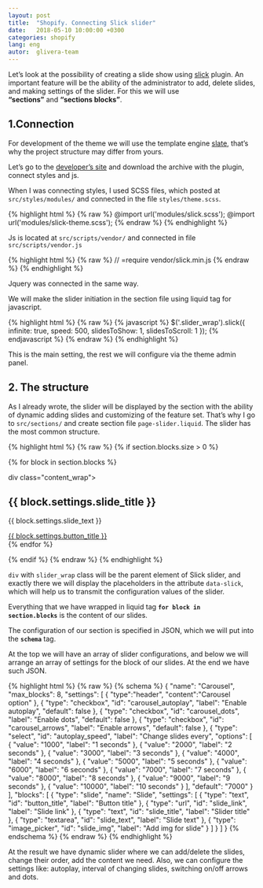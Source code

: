 ```yaml
---
layout: post
title:  "Shopify. Connecting Slick slider"
date:   2018-05-10 10:00:00 +0300
categories: shopify
lang: eng
autor:  glivera-team
---
```


Let’s look at the possibility of creating a slide show using [slick](http://kenwheeler.github.io/slick/) plugin. An important feature will be the ability of the administrator to add, delete slides, and making settings of the slider. For this we will use <b>“sections”</b> and <b>“sections blocks”</b>.

## **1.Connection**

For development of the theme we will use the template engine [slate](https://shopify.github.io/slate/), that’s why the project structure may differ from yours.

Let’s go to the [developer’s site](http://kenwheeler.github.io/slick/) and download the archive with the plugin, connect styles and js.

When I was connecting styles, I used SCSS files, which posted at `src/styles/modules/` and connected in the file `styles/theme.scss`.


{% highlight html %}
{% raw  %}
@import url('modules/slick.scss');
@import url('modules/slick-theme.scss');
{% endraw %}
{% endhighlight %}

Js is located at `src/scripts/vendor/` and connected in file `src/scripts/vendor.js`

{% highlight html %}
{% raw  %}
// =require vendor/slick.min.js
{% endraw %}
{% endhighlight %}

Jquery was connected in the same way. 

We will make the slider initiation in the section file using liquid tag for javascript.

{% highlight html %}
{% raw  %}
{% javascript %}
$('.slider_wrap').slick({
infinite: true,
speed: 500,
slidesToShow: 1,
slidesToScroll: 1
});
{% endjavascript %}
{% endraw %}
{% endhighlight %}


This is the main setting, the rest we will configure via the theme admin panel. 

## **2. The structure**

As I already wrote, the slider will be displayed by the section with the ability of dynamic adding slides and customizing of the feature set. That’s why I go to `src/sections/` and create section file `page-slider.liquid`.
The slider has the most common structure. 

{% highlight html %}
{% raw  %}
{% if section.blocks.size > 0 %}
<div class="slider_wrap" data-slick='{"autoplay": {{ section.settings.carousel_autoplay }}, "autoplaySpeed": {{ section.settings.autoplay_speed }}, "dots": {{ section.settings.carousel_dots }}, "arrows": {{ section.settings.carousel_arrows }}}'>

  {% for block in section.blocks %}
    <div class="slider_item">
        <div class="slider_img_wrap">
          <img src="{{ block.settings.slide_img | img_url: 'original' }}" alt="" class="slider_img">
        </div>
      div class="content_wrap">
      <div class="slider_content">
        <h2 class="slider_title">{{  block.settings.slide_title }}</h2>
        <p class="slider_text">{{  block.settings.slide_text }}</p>
        <a href="{{ block.settings.slide_link }}" class="button">{{ block.settings.button_title }}</a>
      </div>
    </div>
  {% endfor %}
</div>
{% endif %}
{% endraw %}
{% endhighlight %}


`div` with `slider_wrap` class will be the parent element of Slick slider, and exactly there we will display the placeholders in the attribute `data-slick`, which will help us to transmit the configuration values of the slider.

Everything that we have wrapped in liquid tag **`for block in section.blocks`** is the content of our slides. 

The configuration of our section is specified in JSON, which we will put into the **`schema`** tag.

At the top we will have an array of slider configurations, and below we will arrange an array of settings for the block of our slides. At the end we have such JSON.

{% highlight html %}
{% raw  %}
{% schema %}
{
"name": "Carousel",
"max_blocks": 8,
"settings": [
  {
    "type":"header",
    "content":"Carousel option"
  },
  {
    "type": "checkbox",
    "id": "carousel_autoplay",
    "label": "Enable autoplay",
    "default": false
  },
  {
    "type": "checkbox",
    "id": "carousel_dots",
    "label": "Enable dots",
    "default": false
  },
  {
    "type": "checkbox",
    "id": "carousel_arrows",
    "label": "Enable arrows",
    "default": false
  },
  {
    "type": "select",
    "id": "autoplay_speed",
    "label": "Change slides every",
      "options": [
      { "value": "1000", "label": "1 seconds" },
      { "value": "2000", "label": "2 seconds" },
      { "value": "3000", "label": "3 seconds" },
      { "value": "4000", "label": "4 seconds" },
      { "value": "5000", "label": "5 seconds" },
      { "value": "6000", "label": "6 seconds" },
      { "value": "7000", "label": "7 seconds" },
      { "value": "8000", "label": "8 seconds" },
      { "value": "9000", "label": "9 seconds" },
      { "value": "10000", "label": "10 seconds" }
    ],
    "default": "7000"
  }
],
"blocks": [
  {
  "type": "slide",
  "name": "Slide",
  "settings": [
        {
          "type": "text",
          "id": "button_title",
          "label": "Button title"
        },
        {
          "type": "url",
          "id": "slide_link",
          "label": "Slide link"
        },
        {
          "type": "text",
          "id": "slide_title",
          "label": "Slider title"
        },
        {
          "type": "textarea",
          "id": "slide_text",
          "label": "Slide text"
        },
        {
          "type": "image_picker",
          "id": "slide_img",
          "label": "Add img for slide"
        }
      ]
    }
  ]
}
{% endschema %}
{% endraw %}
{% endhighlight %}


At the result we have dynamic slider where we can add/delete the slides, change their order, add the content we need. Also, we can configure the settings like: autoplay, interval of changing slides, switching on/off arrows and dots. 

<img alt="" src="../../../../i/slick1.jpg">